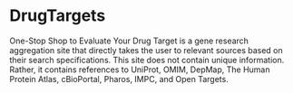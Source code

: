 # DrugTargets
One-Stop Shop to Evaluate Your Drug Target is a gene research aggregation site that directly takes the user to relevant sources based on their search specifications. This site does not contain unique information. Rather, it contains references to UniProt, OMIM, DepMap, The Human Protein Atlas, cBioPortal, Pharos, IMPC, and Open Targets.
